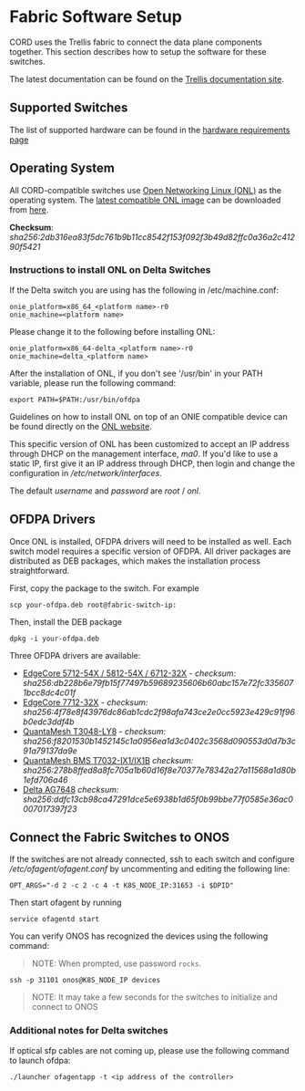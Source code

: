 # Fabric Software Setup

CORD uses the Trellis fabric to connect the data plane components together.
This section describes how to setup the software for these switches.

The latest documentation can be found on the [Trellis documentation
site](https://docs.trellisfabric.org/1.12/installation.html#install-switch-os-onl).

## Supported Switches

The list of supported hardware can be found in the [hardware requirements page](../prereqs/hardware.md)

## Operating System

All CORD-compatible switches use
[Open Networking Linux (ONL)](http://opennetlinux.org/) as the operating system.
The [latest compatible ONL image](https://github.com/opencord/OpenNetworkLinux/releases/download/2017-10-19.2200-1211610/ONL-2.0.0_ONL-OS_2017-10-19.2200-1211610_AMD64_INSTALLED_INSTALLER) can be downloaded from [here](https://github.com/opencord/OpenNetworkLinux/releases/download/2017-10-19.2200-1211610/ONL-2.0.0_ONL-OS_2017-10-19.2200-1211610_AMD64_INSTALLED_INSTALLER).

**Checksum**: *sha256:2db316ea83f5dc761b9b11cc8542f153f092f3b49d82ffc0a36a2c41290f5421*

### Instructions to install ONL on Delta Switches

If the Delta switch you are using has the following in /etc/machine.conf:
```shell
onie_platform=x86_64_<platform name>-r0
onie_machine=<platform name>
```
Please change it to the following before installing ONL:
```shell
onie_platform=x86_64-delta_<platform name>-r0
onie_machine=delta_<platform name>
```
After the installation of ONL, if you don't see '/usr/bin' in your PATH variable, please run the following command:
```shell
export PATH=$PATH:/usr/bin/ofdpa
```

Guidelines on how to install ONL on top of an ONIE compatible device can be found directly on the [ONL website](http://opennetlinux.org/).

This specific version of ONL has been customized to accept an IP address through DHCP on the management interface, *ma0*. If you'd like to use a static IP, first give
it an IP address through DHCP, then login and change the configuration in
*/etc/network/interfaces*.

The default *username* and *password* are *root* / *onl*.

## OFDPA Drivers

Once ONL is installed, OFDPA drivers will need to be installed as well.
Each switch model requires a specific version of OFDPA. All driver packages are distributed as DEB packages, which makes the installation process straightforward.

First, copy the package to the switch. For example

```shell
scp your-ofdpa.deb root@fabric-switch-ip:
```

Then, install the DEB package

```shell
dpkg -i your-ofdpa.deb
```
Three OFDPA drivers are available:

* [EdgeCore 5712-54X / 5812-54X / 6712-32X](https://github.com/onfsdn/atrium-docs/blob/master/16A/ONOS/builds/ofdpa_3.0.5.5%2Baccton1.7-1_amd64.deb?raw=true) - *checksum: sha256:db228b6e79fb15f77497b59689235606b60abc157e72fc3356071bcc8dc4c01f*
* [EdgeCore 7712-32X](https://github.com/onfsdn/atrium-docs/blob/master/16A/ONOS/builds/ofdpa_3.0.5.5%2Baccton1.7-1_amd64.deb) - *checksum: sha256:4f78e8f43976dc86ab1cdc2f98afa743ce2e0cc5923e429c91f96b0edc3ddf4b*
* [QuantaMesh T3048-LY8](https://github.com/onfsdn/atrium-docs/blob/master/16A/ONOS/builds/ofdpa-ly8_0.3.0.5.0-EA5-qct-01.01_amd64.deb?raw=true) - *checksum: sha256:f8201530b1452145c1a0956ea1d3c0402c3568d090553d0d7b3c91a79137da9e*
* [QuantaMesh BMS T7032-IX1/IX1B](https://github.com/onfsdn/atrium-docs/blob/master/16A/ONOS/builds/ofdpa-ix1_0.3.0.5.0-EA5-qct-01.00_amd64.deb?raw=true) *checksum: sha256:278b8ffed8a8fc705a1b60d16f8e70377e78342a27a11568a1d80b1efd706a46*
* [Delta AG7648](https://github.com/onfsdn/atrium-docs/blob/master/16A/ONOS/builds/ofdpa-ag7648_0.3.0.5.6_amd64.deb?raw=true) *checksum: sha256:ddfc13cb98ca47291dce5e6938b1d65f0b99bbe77f0585e36ac0007017397f23*

## Connect the Fabric Switches to ONOS

If the switches are not already connected, ssh to each switch and configure */etc/ofagent/ofagent.conf* by uncommenting and editing the following line:

```shell
OPT_ARGS="-d 2 -c 2 -c 4 -t K8S_NODE_IP:31653 -i $DPID"
```

Then start ofagent by running

```shell
service ofagentd start
```

You can verify ONOS has recognized the devices using the following command:

> NOTE: When prompted, use password `rocks`.

```shell
ssh -p 31101 onos@K8S_NODE_IP devices
```

> NOTE: It may take a few seconds for the switches to initialize and connect to ONOS

### Additional notes for Delta switches

If optical sfp cables are not coming up, please use the following command to launch ofdpa:
```shell
./launcher ofagentapp -t <ip address of the controller>
```

